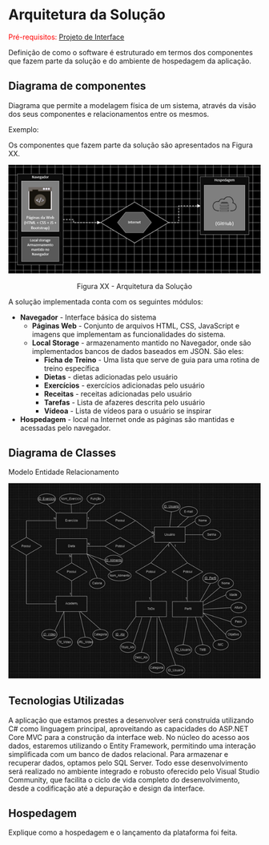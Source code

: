 # Arquitetura da Solução

<span style="color:red">Pré-requisitos: <a href="3-Projeto de Interface.md"> Projeto de Interface</a></span>

Definição de como o software é estruturado em termos dos componentes que fazem parte da solução e do ambiente de hospedagem da aplicação.

## Diagrama de componentes

Diagrama que permite a modelagem física de um sistema, através da visão dos seus componentes e relacionamentos entre os mesmos.

Exemplo: 

Os componentes que fazem parte da solução são apresentados na Figura XX.

![Diagrama de Componentes](img/ArquiteturaDaSolução.png)
<center>Figura XX - Arquitetura da Solução</center>

A solução implementada conta com os seguintes módulos:
- **Navegador** - Interface básica do sistema  
  - **Páginas Web** - Conjunto de arquivos HTML, CSS, JavaScript e imagens que implementam as funcionalidades do sistema.
   - **Local Storage** - armazenamento mantido no Navegador, onde são implementados bancos de dados baseados em JSON. São eles: 
     - **Ficha de Treino** -  Uma lista que serve de guia para uma rotina de treino específica 
     - **Dietas** - dietas adicionadas pelo usuário
     - **Exercícios** - exercícios adicionadas pelo usuário
     - **Receitas** - receitas adicionadas pelo usuário
     - **Tarefas** - Lista de afazeres descrita  pelo usuário
     - **Vídeoa** -  Lista de vídeos para o usuário se inspirar 
 - **Hospedagem** - local na Internet onde as páginas são mantidas e acessadas pelo navegador. 

## Diagrama de Classes
Modelo Entidade Relacionamento

![Diagrama de Componentes](img/ArquiteturaDaSolução1.jpg)


## Tecnologias Utilizadas

A aplicação que estamos prestes a desenvolver será construída utilizando C# como linguagem principal, aproveitando as capacidades do ASP.NET Core MVC para a construção da interface web. No núcleo do acesso aos dados, estaremos utilizando o Entity Framework, permitindo uma interação simplificada com um banco de dados relacional. Para armazenar e recuperar dados, optamos pelo SQL Server. Todo esse desenvolvimento será realizado no ambiente integrado e robusto oferecido pelo Visual Studio Community, que facilita o ciclo de vida completo do desenvolvimento, desde a codificação até a depuração e design da interface.


## Hospedagem

Explique como a hospedagem e o lançamento da plataforma foi feita.
